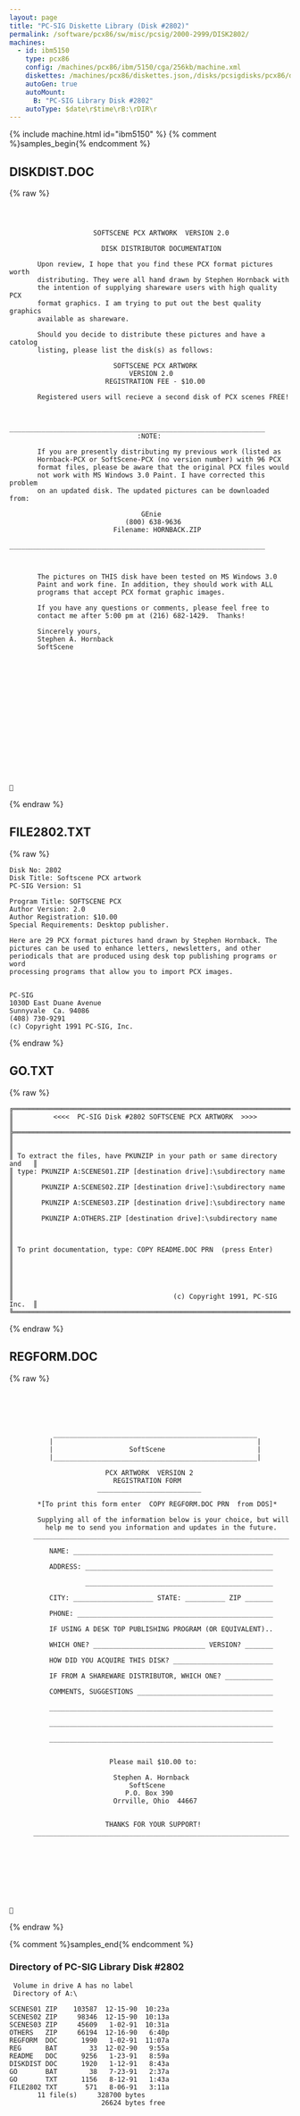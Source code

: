 ```yaml
---
layout: page
title: "PC-SIG Diskette Library (Disk #2802)"
permalink: /software/pcx86/sw/misc/pcsig/2000-2999/DISK2802/
machines:
  - id: ibm5150
    type: pcx86
    config: /machines/pcx86/ibm/5150/cga/256kb/machine.xml
    diskettes: /machines/pcx86/diskettes.json,/disks/pcsigdisks/pcx86/diskettes.json
    autoGen: true
    autoMount:
      B: "PC-SIG Library Disk #2802"
    autoType: $date\r$time\rB:\rDIR\r
---
```


{% include machine.html id="ibm5150" %}
{% comment %}samples_begin{% endcomment %}

## DISKDIST.DOC

{% raw %}
```



                     SOFTSCENE PCX ARTWORK  VERSION 2.0

                       DISK DISTRIBUTOR DOCUMENTATION

       Upon review, I hope that you find these PCX format pictures worth
       distributing. They were all hand drawn by Stephen Hornback with
       the intention of supplying shareware users with high quality PCX
       format graphics. I am trying to put out the best quality graphics
       available as shareware.

       Should you decide to distribute these pictures and have a catolog
       listing, please list the disk(s) as follows:

                          SOFTSCENE PCX ARTWORK
                              VERSION 2.0
                        REGISTRATION FEE - $10.00

       Registered users will recieve a second disk of PCX scenes FREE!


       ________________________________________________________________
                                :NOTE:

       If you are presently distributing my previous work (listed as
       Hornback-PCX or SoftScene-PCX (no version number) with 96 PCX
       format files, please be aware that the original PCX files would
       not work with MS Windows 3.0 Paint. I have corrected this problem
       on an updated disk. The updated pictures can be downloaded from:

                                 GEnie
                             (800) 638-9636
                          Filename: HORNBACK.ZIP
       ________________________________________________________________



       The pictures on THIS disk have been tested on MS Windows 3.0
       Paint and work fine. In addition, they should work with ALL
       programs that accept PCX format graphic images.

       If you have any questions or comments, please feel free to
       contact me after 5:00 pm at (216) 682-1429.  Thanks!

       Sincerely yours,
       Stephen A. Hornback
       SoftScene


















```
{% endraw %}

## FILE2802.TXT

{% raw %}
```
Disk No: 2802
Disk Title: Softscene PCX artwork
PC-SIG Version: S1

Program Title: SOFTSCENE PCX
Author Version: 2.0
Author Registration: $10.00
Special Requirements: Desktop publisher.

Here are 29 PCX format pictures hand drawn by Stephen Hornback. The
pictures can be used to enhance letters, newsletters, and other
periodicals that are produced using desk top publishing programs or word
processing programs that allow you to import PCX images.


PC-SIG
1030D East Duane Avenue
Sunnyvale  Ca. 94086
(408) 730-9291
(c) Copyright 1991 PC-SIG, Inc.
```
{% endraw %}

## GO.TXT

{% raw %}
```
╔═════════════════════════════════════════════════════════════════════════╗
║          <<<<  PC-SIG Disk #2802 SOFTSCENE PCX ARTWORK  >>>>            ║
╠═════════════════════════════════════════════════════════════════════════╣
║                                                                         ║
║ To extract the files, have PKUNZIP in your path or same directory and   ║
║ type: PKUNZIP A:SCENES01.ZIP [destination drive]:\subdirectory name     ║
║       PKUNZIP A:SCENES02.ZIP [destination drive]:\subdirectory name     ║
║       PKUNZIP A:SCENES03.ZIP [destination drive]:\subdirectory name     ║
║       PKUNZIP A:OTHERS.ZIP [destination drive]:\subdirectory name       ║
║                                                                         ║
║ To print documentation, type: COPY README.DOC PRN  (press Enter)        ║
║                                                                         ║
║                                                                         ║
║                                        (c) Copyright 1991, PC-SIG Inc.  ║
╚═════════════════════════════════════════════════════════════════════════╝
```
{% endraw %}

## REGFORM.DOC

{% raw %}
```





           ___________________________________________________
          |                                                   |
          |                   SoftScene                       |
          |___________________________________________________|

                        PCX ARTWORK  VERSION 2
                          REGISTRATION FORM
                      __________________________

       *[To print this form enter  COPY REGFORM.DOC PRN  from DOS]*

       Supplying all of the information below is your choice, but will
         help me to send you information and updates in the future.
      ________________________________________________________________

          NAME: __________________________________________________

          ADDRESS: _______________________________________________

                   _______________________________________________

          CITY: ____________________ STATE: __________ ZIP _______

          PHONE: _________________________________________________

          IF USING A DESK TOP PUBLISHING PROGRAM (OR EQUIVALENT)..

          WHICH ONE? ____________________________ VERSION? _______

          HOW DID YOU ACQUIRE THIS DISK? _________________________

          IF FROM A SHAREWARE DISTRIBUTOR, WHICH ONE? ____________

          COMMENTS, SUGGESTIONS __________________________________

          ________________________________________________________

          ________________________________________________________

          ________________________________________________________


                         Please mail $10.00 to:

                          Stephen A. Hornback
                              SoftScene
                             P.O. Box 390
                          Orrville, Ohio  44667


                        THANKS FOR YOUR SUPPORT!
      ________________________________________________________________










```
{% endraw %}

{% comment %}samples_end{% endcomment %}

### Directory of PC-SIG Library Disk #2802

     Volume in drive A has no label
     Directory of A:\

    SCENES01 ZIP    103587  12-15-90  10:23a
    SCENES02 ZIP     98346  12-15-90  10:13a
    SCENES03 ZIP     45609   1-02-91  10:31a
    OTHERS   ZIP     66194  12-16-90   6:40p
    REGFORM  DOC      1990   1-02-91  11:07a
    REG      BAT        33  12-02-90   9:55a
    README   DOC      9256   1-23-91   8:59a
    DISKDIST DOC      1920   1-12-91   8:43a
    GO       BAT        38   7-23-91   2:37a
    GO       TXT      1156   8-12-91   1:43a
    FILE2802 TXT       571   8-06-91   3:11a
           11 file(s)     328700 bytes
                           26624 bytes free
